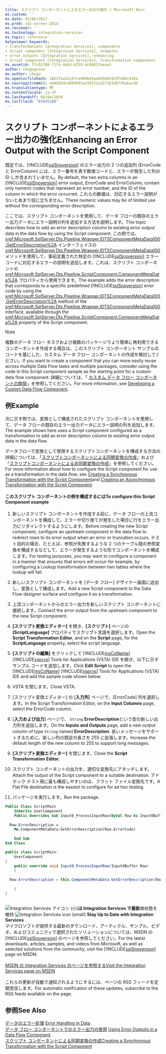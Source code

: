 ```yaml
---
title: スクリプト コンポーネントによるエラー出力の強化 | Microsoft Docs
ms.custom: ''
ms.date: 03/06/2017
ms.prod: sql-server-2014
ms.reviewer: ''
ms.technology: integration-services
ms.topic: reference
helpviewer_keywords:
- transformations [Integration Services], components
- Script component [Integration Services], examples
- error outputs [Integration Services], enhancing
- Script component [Integration Services], transformation components
ms.assetid: f7c02709-f1fa-4ebd-b255-dc8b81feeaa5
author: chugugrace
ms.author: chugu
ms.openlocfilehash: 18637aa1e147ce989645ae859681929f4d0c438a
ms.sourcegitcommit: ad4d92dce894592a259721a1571b1d8736abacdb
ms.translationtype: MT
ms.contentlocale: ja-JP
ms.lasthandoff: 08/04/2020
ms.locfileid: "87645188"
---
```

# <a name="enhancing-an-error-output-with-the-script-component"></a><span data-ttu-id="6b06c-102">スクリプト コンポーネントによるエラー出力の強化</span><span class="sxs-lookup"><span data-stu-id="6b06c-102">Enhancing an Error Output with the Script Component</span></span>
  <span data-ttu-id="6b06c-103">既定では、[!INCLUDE[ssISnoversion](../../includes/ssisnoversion-md.md)] のエラー出力の 2 つの追加列 (ErrorCode と ErrorColumn) には、エラー番号を表す数値コードと、エラーが発生した列の ID しか含まれていません。</span><span class="sxs-lookup"><span data-stu-id="6b06c-103">By default, the two extra columns in an [!INCLUDE[ssISnoversion](../../includes/ssisnoversion-md.md)] error output, ErrorCode and ErrorColumn, contain only numeric codes that represent an error number, and the ID of the column in which the error occurred.</span></span> <span data-ttu-id="6b06c-104">これらの数値は、対応するエラー説明がないとあまり役に立ちません。</span><span class="sxs-lookup"><span data-stu-id="6b06c-104">These numeric values may be of limited use without the corresponding error description.</span></span>  
  
 <span data-ttu-id="6b06c-105">ここでは、スクリプト コンポーネントを使用して、データ フローの既存のエラー出力データにエラー説明の列を追加する方法を説明します。</span><span class="sxs-lookup"><span data-stu-id="6b06c-105">This topic describes how to add an error description column to existing error output data in the data flow by using the Script component.</span></span> <span data-ttu-id="6b06c-106">この例では、<xref:Microsoft.SqlServer.Dts.Pipeline.Wrapper.IDTSComponentMetaData100.GetErrorDescription%2A> インターフェイスの <xref:Microsoft.SqlServer.Dts.Pipeline.Wrapper.IDTSComponentMetaData100> メソッドを使用して、事前定義された特定の [!INCLUDE[ssISnoversion](../../includes/ssisnoversion-md.md)] エラー コードに対応するエラーの説明を追加します。これは、スクリプト コンポーネントの <xref:Microsoft.SqlServer.Dts.Pipeline.ScriptComponent.ComponentMetaData%2A> プロパティから使用できます。</span><span class="sxs-lookup"><span data-stu-id="6b06c-106">The example adds the error description that corresponds to a specific predefined [!INCLUDE[ssISnoversion](../../includes/ssisnoversion-md.md)] error code by using the <xref:Microsoft.SqlServer.Dts.Pipeline.Wrapper.IDTSComponentMetaData100.GetErrorDescription%2A> method of the <xref:Microsoft.SqlServer.Dts.Pipeline.Wrapper.IDTSComponentMetaData100> interface, available through the <xref:Microsoft.SqlServer.Dts.Pipeline.ScriptComponent.ComponentMetaData%2A> property of the Script component.</span></span>  
  
> [!NOTE]  
>  <span data-ttu-id="6b06c-107">複数のデータ フロー タスクおよび複数のパッケージでより簡単に再利用できるコンポーネントを作成する場合は、このスクリプト コンポーネント サンプルのコードを基にした、カスタム データ フロー コンポーネントの作成を検討してください。</span><span class="sxs-lookup"><span data-stu-id="6b06c-107">If you want to create a component that you can more easily reuse across multiple Data Flow tasks and multiple packages, consider using the code in this Script component sample as the starting point for a custom data flow component.</span></span> <span data-ttu-id="6b06c-108">詳細については、「 [カスタム データ フロー コンポーネントの開発](../extending-packages-custom-objects/data-flow/developing-a-custom-data-flow-component.md)」を参照してください。</span><span class="sxs-lookup"><span data-stu-id="6b06c-108">For more information, see [Developing a Custom Data Flow Component](../extending-packages-custom-objects/data-flow/developing-a-custom-data-flow-component.md).</span></span>  
  
## <a name="example"></a><span data-ttu-id="6b06c-109">例</span><span class="sxs-lookup"><span data-stu-id="6b06c-109">Example</span></span>  
 <span data-ttu-id="6b06c-110">次に示す例では、変換として構成されたスクリプト コンポーネントを使用して、データ フローの既存のエラー出力データにエラー説明の列を追加します。</span><span class="sxs-lookup"><span data-stu-id="6b06c-110">The example shown here uses a Script component configured as a transformation to add an error description column to existing error output data in the data flow.</span></span>  
  
 <span data-ttu-id="6b06c-111">データフローで変換として使用するスクリプトコンポーネントを構成する方法の詳細については、「[スクリプトコンポーネントによる同期変換の作成](../extending-packages-scripting-data-flow-script-component-types/creating-a-synchronous-transformation-with-the-script-component.md)」および「[スクリプトコンポーネントによる非同期変換の作成](../extending-packages-scripting-data-flow-script-component-types/creating-an-asynchronous-transformation-with-the-script-component.md)」を参照してください。</span><span class="sxs-lookup"><span data-stu-id="6b06c-111">For more information about how to configure the Script component for use as a transformation in the data flow, see [Creating a Synchronous Transformation with the Script Component](../extending-packages-scripting-data-flow-script-component-types/creating-a-synchronous-transformation-with-the-script-component.md)and [Creating an Asynchronous Transformation with the Script Component](../extending-packages-scripting-data-flow-script-component-types/creating-an-asynchronous-transformation-with-the-script-component.md).</span></span>  
  
#### <a name="to-configure-this-script-component-example"></a><span data-ttu-id="6b06c-112">このスクリプト コンポーネントの例を構成するには</span><span class="sxs-lookup"><span data-stu-id="6b06c-112">To configure this Script Component example</span></span>  
  
1.  <span data-ttu-id="6b06c-113">新しいスクリプト コンポーネントを作成する前に、データ フローの上流コンポーネントを構成して、エラーや切り捨てが発生した場合に行をエラー出力にリダイレクトするようにします。</span><span class="sxs-lookup"><span data-stu-id="6b06c-113">Before creating the new Script component, configure an upstream component in the data flow to redirect rows to its error output when an error or truncation occurs.</span></span> <span data-ttu-id="6b06c-114">テスト目的の場合、たとえば、参照が失敗するような 2 つのテーブル間の参照変換を構成するなどして、エラーが発生するような形でコンポーネントを構成します。</span><span class="sxs-lookup"><span data-stu-id="6b06c-114">For testing purposes, you may want to configure a component in a manner that ensures that errors will occur-for example, by configuring a Lookup transformation between two tables where the lookup will fail.</span></span>  
  
2.  <span data-ttu-id="6b06c-115">新しいスクリプト コンポーネントを [データ フロー] デザイナー画面に追加し、変換として構成します。</span><span class="sxs-lookup"><span data-stu-id="6b06c-115">Add a new Script component to the Data Flow designer surface and configure it as a transformation.</span></span>  
  
3.  <span data-ttu-id="6b06c-116">上流コンポーネントからのエラー出力を新しいスクリプト コンポーネントに接続します。</span><span class="sxs-lookup"><span data-stu-id="6b06c-116">Connect the error output from the upstream component to the new Script component.</span></span>  
  
4.  <span data-ttu-id="6b06c-117">**[スクリプト変換エディター]** を開き、**[スクリプト]** ページの **[ScriptLanguage]** プロパティでスクリプト言語を選択します。</span><span class="sxs-lookup"><span data-stu-id="6b06c-117">Open the **Script Transformation Editor**, and on the **Script** page, for the **ScriptLanguage** property, select the script language.</span></span>  
  
5.  <span data-ttu-id="6b06c-118">**[スクリプトの編集]** をクリックして [!INCLUDE[msCoName](../../includes/msconame-md.md)] [!INCLUDE[vsprvs](../../includes/vsprvs-md.md)] Tools for Applications (VSTA) IDE を開き、以下に示すサンプル コードを追加します。</span><span class="sxs-lookup"><span data-stu-id="6b06c-118">Click **Edit Script** to open the [!INCLUDE[msCoName](../../includes/msconame-md.md)] [!INCLUDE[vsprvs](../../includes/vsprvs-md.md)] Tools for Applications (VSTA) IDE and add the sample code shown below.</span></span>  
  
6.  <span data-ttu-id="6b06c-119">VSTA を閉じます。</span><span class="sxs-lookup"><span data-stu-id="6b06c-119">Close VSTA.</span></span>  
  
7.  <span data-ttu-id="6b06c-120">[スクリプト変換エディター] の [**入力列**] ページで、[ErrorCode] 列を選択します。</span><span class="sxs-lookup"><span data-stu-id="6b06c-120">In the Script Transformation Editor, on the **Input Columns** page, select the ErrorCode column.</span></span>  
  
8.  <span data-ttu-id="6b06c-121">[**入力および出力**] ページで、 `String` **ErrorDescription**という型の新しい出力列を追加します。</span><span class="sxs-lookup"><span data-stu-id="6b06c-121">On the **Inputs and Outputs** page, add a new output column of type `String` named **ErrorDescription**.</span></span> <span data-ttu-id="6b06c-122">長いメッセージをサポートするために、新しい列の既定の長さを 255 に拡張します。</span><span class="sxs-lookup"><span data-stu-id="6b06c-122">Increase the default length of the new column to 255 to support long messages.</span></span>  
  
9. <span data-ttu-id="6b06c-123">**[スクリプト変換エディター]** を閉じます。</span><span class="sxs-lookup"><span data-stu-id="6b06c-123">Close the **Script Transformation Editor.**</span></span>  
  
10. <span data-ttu-id="6b06c-124">スクリプト コンポーネントの出力を、適切な変換先にアタッチします。</span><span class="sxs-lookup"><span data-stu-id="6b06c-124">Attach the output of the Script component to a suitable destination.</span></span> <span data-ttu-id="6b06c-125">アドホック テスト用に最も構成しやすいのは、フラット ファイル変換先です。</span><span class="sxs-lookup"><span data-stu-id="6b06c-125">A Flat File destination is the easiest to configure for ad hoc testing.</span></span>  
  
11. <span data-ttu-id="6b06c-126">パッケージを実行します。</span><span class="sxs-lookup"><span data-stu-id="6b06c-126">Run the package.</span></span>  
  
```vb  
Public Class ScriptMain  
    Inherits UserComponent  
    Public Overrides Sub Input0_ProcessInputRow(ByVal Row As Input0Buffer)  
  
  Row.ErrorDescription = _  
    Me.ComponentMetaData.GetErrorDescription(Row.ErrorCode)  
  
    End Sub  
End Class  
```  
  
```csharp  
public class ScriptMain:  
    UserComponent  
{  
    public override void Input0_ProcessInputRow(Input0Buffer Row)  
    {  
  
  Row.ErrorDescription = this.ComponentMetaData.GetErrorDescription(Row.ErrorCode);  
  
    }  
}  
  
```  
  
<span data-ttu-id="6b06c-127">![Integration Services アイコン (小)](../media/dts-16.gif "Integration Services のアイコン (小)")**は Integration Services で最新の**状態を維持  </span><span class="sxs-lookup"><span data-stu-id="6b06c-127">![Integration Services icon (small)](../media/dts-16.gif "Integration Services icon (small)")  **Stay Up to Date with Integration Services**</span></span><br /> <span data-ttu-id="6b06c-128">マイクロソフトが提供する最新のダウンロード、アーティクル、サンプル、ビデオ、およびコミュニティで選択されたソリューションについては、MSDN の [!INCLUDE[ssISnoversion](../../includes/ssisnoversion-md.md)] のページを参照してください。</span><span class="sxs-lookup"><span data-stu-id="6b06c-128">For the latest downloads, articles, samples, and videos from Microsoft, as well as selected solutions from the community, visit the [!INCLUDE[ssISnoversion](../../includes/ssisnoversion-md.md)] page on MSDN:</span></span><br /><br /> [<span data-ttu-id="6b06c-129">MSDN の Integration Services のページを参照する</span><span class="sxs-lookup"><span data-stu-id="6b06c-129">Visit the Integration Services page on MSDN</span></span>](https://go.microsoft.com/fwlink/?LinkId=136655)<br /><br /> <span data-ttu-id="6b06c-130">これらの更新が自動で通知されるようにするには、ページの RSS フィードを定期受信します。</span><span class="sxs-lookup"><span data-stu-id="6b06c-130">For automatic notification of these updates, subscribe to the RSS feeds available on the page.</span></span>  
  
## <a name="see-also"></a><span data-ttu-id="6b06c-131">参照</span><span class="sxs-lookup"><span data-stu-id="6b06c-131">See Also</span></span>  
 <span data-ttu-id="6b06c-132">[データのエラー処理](../data-flow/error-handling-in-data.md) </span><span class="sxs-lookup"><span data-stu-id="6b06c-132">[Error Handling in Data](../data-flow/error-handling-in-data.md) </span></span>  
 <span data-ttu-id="6b06c-133">[データ フロー コンポーネントでのエラー出力の使用](../extending-packages-custom-objects/data-flow/using-error-outputs-in-a-data-flow-component.md) </span><span class="sxs-lookup"><span data-stu-id="6b06c-133">[Using Error Outputs in a Data Flow Component](../extending-packages-custom-objects/data-flow/using-error-outputs-in-a-data-flow-component.md) </span></span>  
 [<span data-ttu-id="6b06c-134">スクリプト コンポーネントによる同期変換の作成</span><span class="sxs-lookup"><span data-stu-id="6b06c-134">Creating a Synchronous Transformation with the Script Component</span></span>](../extending-packages-scripting-data-flow-script-component-types/creating-a-synchronous-transformation-with-the-script-component.md) 
  
  
